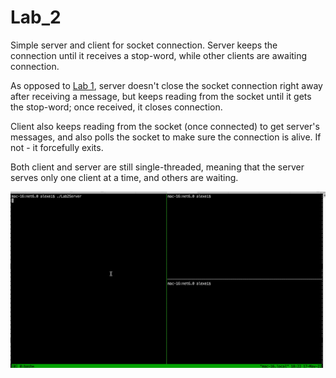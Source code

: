 # Lab_2

Simple server and client for socket connection. Server keeps the connection until it receives a stop-word, while other clients are awaiting connection. 

As opposed to [Lab 1](../Lab1), server doesn't close the socket connection right away after receiving a message, but keeps reading from the socket until it gets the stop-word; once received, it closes connection.

Client also keeps reading from the socket (once connected) to get server's messages, and also polls the socket to make sure the connection is alive. If not - it forcefully exits.

Both client and server are still single-threaded, meaning that the server serves only one client at a time, and others are waiting.



![](../Screenshots/lab_2.gif)


